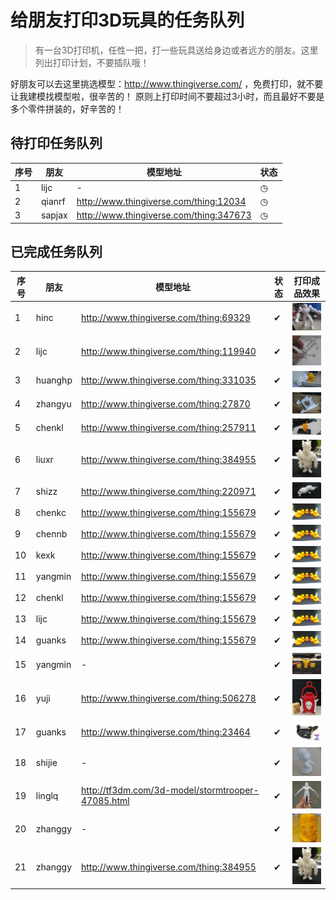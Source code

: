 # 给朋友打印3D玩具的任务队列

> 有一台3D打印机，任性一把，打一些玩具送给身边或者远方的朋友。这里列出打印计划，不要插队哦！

好朋友可以去这里挑选模型：http://www.thingiverse.com/ ，免费打印，就不要让我建模找模型啦，很辛苦的！
原则上打印时间不要超过3小时，而且最好不要是多个零件拼装的，好辛苦的！

## 待打印任务队列

|序号|朋友|模型地址|状态|
|----|----|--------|----|
|1|lijc|-|◷|
|2|qianrf|http://www.thingiverse.com/thing:12034|◷|
|3|sapjax|http://www.thingiverse.com/thing:347673|◷|

## 已完成任务队列

|序号|朋友|模型地址|状态|打印成品效果|
|----|----|--------|----|------------|
|1|hinc|http://www.thingiverse.com/thing:69329|✔|![](assets/Vertex.png)|
|2|lijc|http://www.thingiverse.com/thing:119940|✔|![](assets/Fingerdigger.png)|
|3|huanghp|http://www.thingiverse.com/thing:331035|✔|![](assets/Robot.png)|
|4|zhangyu|http://www.thingiverse.com/thing:27870|✔|![](assets/Zhijia.png)|
|5|chenkl|http://www.thingiverse.com/thing:257911|✔|![](assets/Elephant.png)|
|6|liuxr|http://www.thingiverse.com/thing:384955|✔|![](assets/CoC.png)|
|7|shizz|http://www.thingiverse.com/thing:220971|✔|![](assets/Rhino.png)|
|8|chenkc|http://www.thingiverse.com/thing:155679|✔|![](assets/Duck.png)|
|9|chennb|http://www.thingiverse.com/thing:155679|✔|![](assets/Duck.png)|
|10|kexk|http://www.thingiverse.com/thing:155679|✔|![](assets/Duck.png)|
|11|yangmin|http://www.thingiverse.com/thing:155679|✔|![](assets/Duck.png)|
|12|chenkl|http://www.thingiverse.com/thing:155679|✔|![](assets/Duck.png)|
|13|lijc|http://www.thingiverse.com/thing:155679|✔|![](assets/Duck.png)|
|14|guanks|http://www.thingiverse.com/thing:155679|✔|![](assets/Duck.png)|
|15|yangmin|-|✔|![](assets/yangmin.png)|
|16|yuji|http://www.thingiverse.com/thing:506278|✔|![](assets/Lantern.png)|
|17|guanks|http://www.thingiverse.com/thing:23464|✔|![](assets/Ballista.png)|
|18|shijie|-|✔|![](assets/wawa.png)|
|19|linglq|http://tf3dm.com/3d-model/stormtrooper-47085.html|✔|![](assets/stormtrooper.png)|
|20|zhanggy|-|✔|![](assets/Head.png)|
|21|zhanggy|http://www.thingiverse.com/thing:384955|✔|![](assets/CoC.png)|
